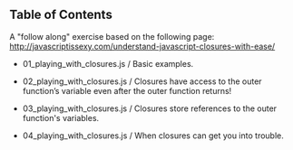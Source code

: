 
Table of Contents
-----------------

A "follow along" exercise based on the following page:
http://javascriptissexy.com/understand-javascript-closures-with-ease/

- 01_playing_with_closures.js / Basic examples. 

- 02_playing_with_closures.js / Closures have access to the outer function’s 
variable even after the outer function returns!

- 03_playing_with_closures.js / Closures store references to the outer 
function's variables.

- 04_playing_with_closures.js / When closures can get you into trouble.
